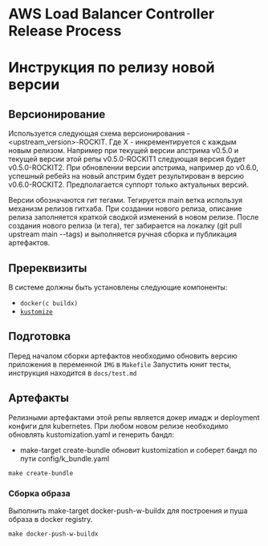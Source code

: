 # AWS Load Balancer Controller Release Process

# Инструкция по релизу новой версии

## Версионирование

Используется следующая схема версионирования - <upstream_version>-ROCKIT<X>. Где X - инкрементируется с каждым новым релизом. Например при текущей версии апстрима v0.5.0 и текущей версии этой репы v0.5.0-ROCKIT1 следующая версия будет v0.5.0-ROCKIT2. При обновлении версии апстрима, например до v0.6.0, успешный ребейз на новый апстрим будет результирован в версию v0.6.0-ROCKIT2. Предполагается суппорт только актуальных версий.

Версии обозначаются гит тегами. Тегируется main ветка используя механизм релизов гитхаба. При создании нового релиза, описание релиза заполняется краткой сводкой изменений в новом релизе. После создания нового релиза (и тега), тег забирается на локалку (git pull upstream main --tags) и выполняется ручная сборка и публикация артефактов.

## Пререквизиты

В системе должны быть установлены следующие компоненты:
- `docker(c buildx)`
- [`kustomize`](https://github.com/kubernetes-sigs/kustomize)

## Подготовка

Перед началом сборки артефактов необходимо обновить версию приложения в переменной `IMG` в `Makefile`
Запустить юнит тесты, инструкция находится в `docs/test.md`

## Артефакты

Релизными артефактами этой репы является докер имадж и deployment конфиги для kubernetes. При любом новом релизе необходимо обновлять kustomization.yaml и генерить бандл:
- make-target create-bundle обновит kustomization и соберет бандл по пути config/k_bundle.yaml 
```
make create-bundle
```

### Сборка образа

Выполнить make-target docker-push-w-buildx для построения и пуша образа в docker registry.
```
make docker-push-w-buildx
```

